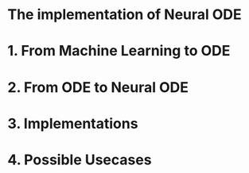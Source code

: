 # The implementation of Neural ODE

# 1. From Machine Learning to ODE

# 2. From ODE to Neural ODE

# 3. Implementations

# 4. Possible Usecases
